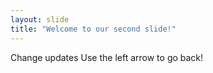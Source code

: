 ```yaml
---
layout: slide
title: "Welcome to our second slide!"
---
```

Change updates
Use the left arrow to go back!
